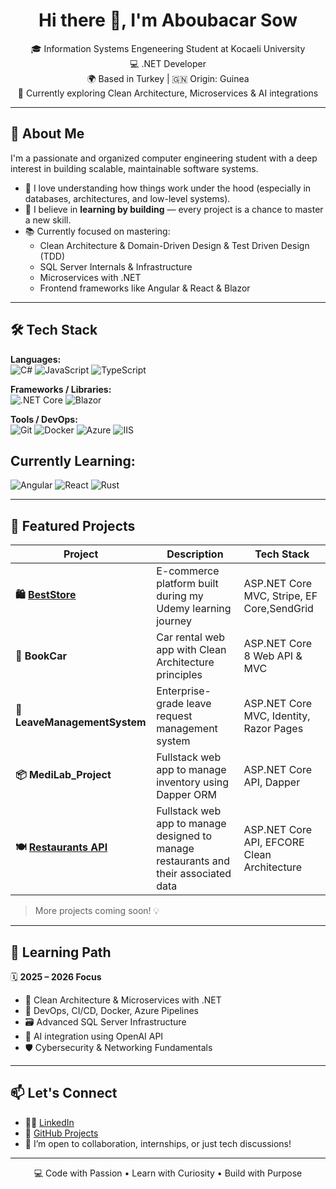 <h1 align="center">Hi there 👋, I'm Aboubacar Sow</h1>

<p align="center">
  🎓 Information Systems Engeneering Student at Kocaeli University <br/>
  💻    .NET Developer <br/>
  🌍 Based in Turkey | 🇬🇳 Origin: Guinea <br/>
  🔭 Currently exploring Clean Architecture, Microservices & AI integrations
</p>

---

## 🚀 About Me

I'm a passionate and organized computer engineering student with a deep interest in building scalable, maintainable software systems.

- 🧠 I love understanding how things work under the hood (especially in databases, architectures, and low-level systems).
- 🧩 I believe in **learning by building** — every project is a chance to master a new skill.
- 📚 Currently focused on mastering:
  - Clean Architecture & Domain-Driven Design & Test Driven Design (TDD)
  - SQL Server Internals & Infrastructure
  - Microservices with .NET
  - Frontend frameworks like Angular & React & Blazor

---

## 🛠️ Tech Stack

**Languages:**  
![C#](https://img.shields.io/badge/C%23-239120?style=flat&logo=c-sharp&logoColor=white)
![JavaScript](https://img.shields.io/badge/JavaScript-F7DF1E?style=flat&logo=javascript&logoColor=black)
![TypeScript](https://img.shields.io/badge/TypeScript-3178C6?style=flat&logo=typescript&logoColor=white)

**Frameworks / Libraries:**  
![.NET Core](https://img.shields.io/badge/.NET-512BD4?style=flat&logo=dotnet&logoColor=white)
![Blazor](https://img.shields.io/badge/Blazor-512BD4?style=flat&logo=blazor&logoColor=white)

**Tools / DevOps:**  
![Git](https://img.shields.io/badge/Git-F05032?style=flat&logo=git&logoColor=white)
![Docker](https://img.shields.io/badge/Docker-2496ED?style=flat&logo=docker&logoColor=white)
![Azure](https://img.shields.io/badge/Azure-0078D4?style=flat&logo=microsoft-azure&logoColor=white)
![IIS](https://img.shields.io/badge/IIS-0078D4?style=flat&logo=windows&logoColor=white)


## Currently Learning:
![Angular](https://img.shields.io/badge/Angular-DD0031?style=flat&logo=angular&logoColor=white)
![React](https://img.shields.io/badge/React-20232A?style=flat&logo=react&logoColor=61DAFB)
![Rust](https://img.shields.io/badge/Rust-DEA584?style=flat&logo=rust&logoColor=black)

---

## 🧩 Featured Projects

| Project | Description | Tech Stack |
|--------|-------------|------------|
| **🛍️ [BestStore](https://github.com/AboubacarSow/BestStore)** | E-commerce platform built during my Udemy learning journey | ASP.NET Core MVC, Stripe, EF Core,SendGrid |
| **🧳 BookCar** | Car rental web app with Clean Architecture principles | ASP.NET Core 8 Web API & MVC |
| **📂 LeaveManagementSystem** | Enterprise-grade leave request management system | ASP.NET Core MVC, Identity, Razor Pages |
| **📦 MediLab_Project** | Fullstack web app to manage inventory using Dapper ORM | ASP.NET Core API, Dapper |
| **🍽️ [Restaurants API](https://github.com/AboubacarSow/Restaurants)** | Fullstack web app to manage designed to manage restaurants and their associated data | ASP.NET Core API, EFCORE Clean Architecture |

> More projects coming soon! 💡

---

## 🧠 Learning Path

🗓️ **2025 – 2026 Focus**  
- 📐 Clean Architecture & Microservices with .NET  
- 🔧 DevOps, CI/CD, Docker, Azure Pipelines
- 🗃️ Advanced SQL Server Infrastructure  
- 🧬 AI integration using OpenAI API  
- 🛡️ Cybersecurity & Networking Fundamentals  

---

## 📫 Let's Connect

- 🧑‍💼 [LinkedIn](https://linkedin.com/in/aboubacar-sow-853a7b25b)
- 📂 [GitHub Projects](https://github.com/AboubacarSow?tab=repositories)
- 📝 I’m open to collaboration, internships, or just tech discussions!

---

<p align="center">
  💻 Code with Passion • Learn with Curiosity • Build with Purpose
</p>




<!---
AboubacarSow/AboubacarSow is a ✨ special ✨ repository because its `README.md` (this file) appears on your GitHub profile.
You can click the Preview link to take a look at your changes.
--->
